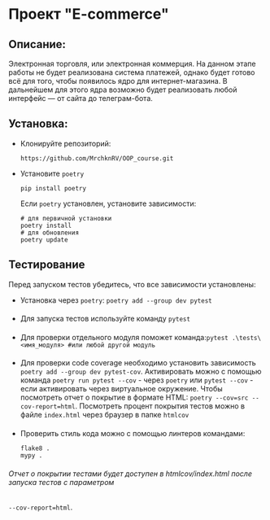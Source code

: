 # Проект "E-commerce"

## Описание:

Электронная торговля, или электронная коммерция. На данном этапе работы не будет реализована система платежей,
однако будет готово всё для того, чтобы появилось ядро для интернет-магазина. В дальнейшем для этого ядра возможно
будет реализовать любой интерфейс — от сайта до телеграм-бота.

## Установка:

* Клонируйте репозиторий:
  ```
  https://github.com/MrchknRV/OOP_course.git
  ```
* Установите `poetry`
  ```
  pip install poetry
  ```
  Если `poetry` установлен, установите зависимости:
  ```
  # для первичной установки
  poetry install
  # для обновления
  poetry update
  ```

## Тестирование

Перед запуском тестов убедитесь, что все зависимости установлены:

* Установка через `poetry`:
  ```poetry add --group dev pytest```

####

* Для запуска тестов используйте команду `pytest`

####

* Для проверки отдельного модуля поможет команда:```pytest .\tests\<имя_модуля> #или любой другой модуль```

####

* Для проверки code coverage необходимо установить зависимость `poetry add --group dev pytest-cov`.
  Активировать можно с помощью команда `poetry run pytest --cov` - через `poetry` или `pytest --cov` - если активировать
  через виртуальное окружение.
  Чтобы посмотреть отчет о покрытие в формате HTML: `poetry --cov=src --cov-report=html`.
  Посмотреть процент покрытия тестов можно в файле `index.html` через браузер в папке `htmlcov`

####

* Проверить стиль кода можно с помощью линтеров командами:
  ```
  flake8 .
  mypy .
  ```

###### Отчет о покрытии тестами будет доступен в htmlcov/index.html после запуска тестов с параметром

`--cov-report=html`.
